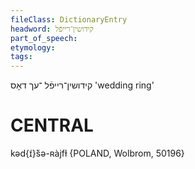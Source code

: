 ```yaml
---
fileClass: DictionaryEntry
headword: קידושין־רייפֿל
part_of_speech: 
etymology: 
tags: 
---
```

קידושין־רייפֿל
־עך
דאָס
'wedding ring'

CENTRAL
========

kəd{ɪ́}́šə-ʀàjfɫ {POLAND, Wolbrom, 50196}